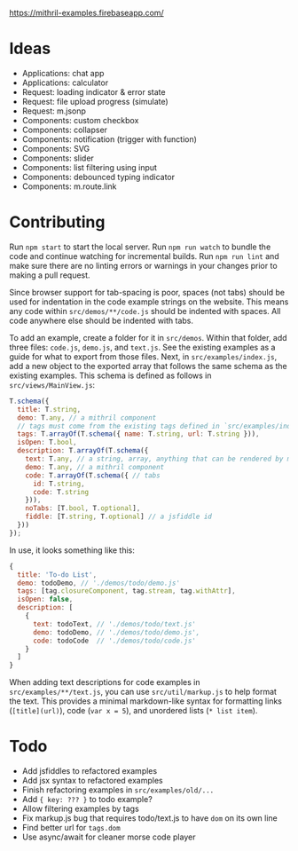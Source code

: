 https://mithril-examples.firebaseapp.com/

# Ideas

- Applications: chat app
- Applications: calculator
- Request: loading indicator & error state
- Request: file upload progress (simulate)
- Request: m.jsonp
- Components: custom checkbox
- Components: collapser
- Components: notification (trigger with function)
- Components: SVG
- Components: slider
- Components: list filtering using input
- Components: debounced typing indicator
- Components: m.route.link

# Contributing

Run `npm start` to start the local server.
Run `npm run watch` to bundle the code and continue watching for incremental builds.
Run `npm run lint` and make sure there are no linting errors or warnings in your changes prior to making a pull request.

Since browser support for tab-spacing is poor, spaces (not tabs) should be used for indentation in the code example strings on the website. This means any code within `src/demos/**/code.js` should be indented with spaces. All code anywhere else should be indented with tabs.

To add an example, create a folder for it in `src/demos`. Within that folder, add three files: `code.js`, `demo.js`, and `text.js`. See the existing examples as a guide for what to export from those files. Next, in `src/examples/index.js`, add a new object to the exported array that follows the same schema as the existing examples. This schema is defined as follows in `src/views/MainView.js`:

```js
T.schema({
  title: T.string,
  demo: T.any, // a mithril component
  // tags must come from the existing tags defined in `src/examples/index.js`
  tags: T.arrayOf(T.schema({ name: T.string, url: T.string })),
  isOpen: T.bool,
  description: T.arrayOf(T.schema({
    text: T.any, // a string, array, anything that can be rendered by mithril
    demo: T.any, // a mithril component
    code: T.arrayOf(T.schema({ // tabs
      id: T.string,
      code: T.string
    })),
    noTabs: [T.bool, T.optional],
    fiddle: [T.string, T.optional] // a jsfiddle id
  }))
});
```

In use, it looks something like this:

```js
{
  title: 'To-do List',
  demo: todoDemo, // './demos/todo/demo.js'
  tags: [tag.closureComponent, tag.stream, tag.withAttr],
  isOpen: false,
  description: [
    {
      text: todoText, // './demos/todo/text.js'
      demo: todoDemo, // './demos/todo/demo.js',
      code: todoCode  // './demos/todo/code.js'
    }
  ]
}
```

When adding text descriptions for code examples in `src/examples/**/text.js`, you can use `src/util/markup.js` to help format the text. This provides a minimal markdown-like syntax for formatting links (`[title](url)`), code (``var x = 5``), and unordered lists (`* list item`).



# Todo

- Add jsfiddles to refactored examples
- Add jsx syntax to refactored examples
- Finish refactoring examples in `src/examples/old/...`
- Add `{ key: ??? }` to todo example?
- Allow filtering examples by tags
- Fix markup.js bug that requires todo/text.js to have ``dom`` on its own line
- Find better url for `tags.dom`
- Use async/await for cleaner morse code player

